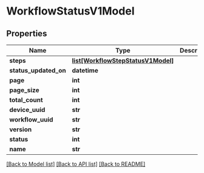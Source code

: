 # WorkflowStatusV1Model

## Properties
Name | Type | Description | Notes
------------ | ------------- | ------------- | -------------
**steps** | [**list[WorkflowStepStatusV1Model]**](WorkflowStepStatusV1Model.md) |  | [optional] 
**status_updated_on** | **datetime** |  | [optional] 
**page** | **int** |  | [optional] 
**page_size** | **int** |  | [optional] 
**total_count** | **int** |  | [optional] 
**device_uuid** | **str** |  | [optional] 
**workflow_uuid** | **str** |  | [optional] 
**version** | **str** |  | [optional] 
**status** | **int** |  | [optional] 
**name** | **str** |  | [optional] 

[[Back to Model list]](../README.md#documentation-for-models) [[Back to API list]](../README.md#documentation-for-api-endpoints) [[Back to README]](../README.md)


